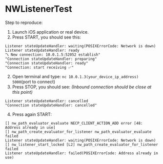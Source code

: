 # NWListenerTest

Step to reproduce:
1. Launch iOS application or real device.
2. Press START, you should see this:
```
Listener stateUpdateHandler: waiting(POSIXErrorCode: Network is down)
Listener stateUpdateHandler: ready
"📞 New connection: 10.0.1.5:52052 establish"
"Connection stateUpdateHandler: preparing"
"Connection stateUpdateHandler: ready"
"Connection: start receiving ✅"
```
2. Open terminal and type: `nc 10.0.1.3(your_device_ip_address) 5000`(port to connect)
3. Press STOP, you should see: *(Inbound connection should be close at this point)*
```
Listener stateUpdateHandler: cancelled
"Connection stateUpdateHandler: cancelled"
```
4. Press again START:
```
[] nw_path_evaluator_evaluate NECP_CLIENT_ACTION_ADD error [48: Address already in use]
[] nw_path_create_evaluator_for_listener nw_path_evaluator_evaluate failed
Listener stateUpdateHandler: waiting(POSIXErrorCode: Network is down)
[] nw_listener_start_locked [L2] nw_path_create_evaluator_for_listener failed
Listener stateUpdateHandler: failed(POSIXErrorCode: Address already in use)
```
